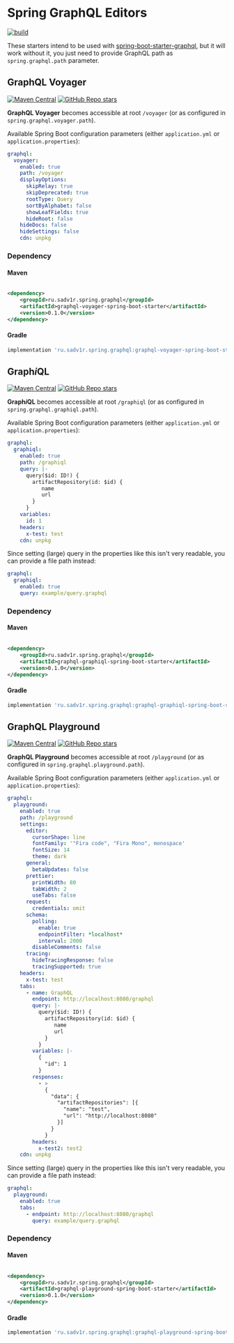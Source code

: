 # Spring GraphQL Editors

[![build](https://github.com/sadv1r/spring-graphql-editors/actions/workflows/build.yml/badge.svg?branch=master)](https://github.com/sadv1r/spring-graphql-editors/actions/workflows/build.yml)

These starters intend to be used
with [spring-boot-starter-graphql](https://docs.spring.io/spring-graphql/docs/current/reference/html/), but it will work
without it, you just need to provide GraphQL path as `spring.graphql.path` parameter.

## GraphQL Voyager

[![Maven Central](https://img.shields.io/maven-central/v/ru.sadv1r.spring.graphql/graphql-voyager-spring-boot-starter)](https://search.maven.org/artifact/ru.sadv1r.spring.graphql/graphql-voyager-spring-boot-starter/0.1.0/jar)
[![GitHub Repo stars](https://img.shields.io/github/stars/IvanGoncharov/graphql-voyager?style=social)](https://github.com/IvanGoncharov/graphql-voyager)

**GraphQL Voyager** becomes accessible at root `/voyager` (or as configured in `spring.graphql.voyager.path`).

Available Spring Boot configuration parameters (either `application.yml`
or `application.properties`):

```yaml
graphql:
  voyager:
    enabled: true
    path: /voyager
    displayOptions:
      skipRelay: true
      skipDeprecated: true
      rootType: Query
      sortByAlphabet: false
      showLeafFields: true
      hideRoot: false
    hideDocs: false
    hideSettings: false
    cdn: unpkg
```

### Dependency

#### Maven

```xml

<dependency>
    <groupId>ru.sadv1r.spring.graphql</groupId>
    <artifactId>graphql-voyager-spring-boot-starter</artifactId>
    <version>0.1.0</version>
</dependency>
```

#### Gradle

```groovy
implementation 'ru.sadv1r.spring.graphql:graphql-voyager-spring-boot-starter:0.1.0'
```

## Graph*i*QL

[![Maven Central](https://img.shields.io/maven-central/v/ru.sadv1r.spring.graphql/graphql-graphiql-spring-boot-starter)](https://search.maven.org/artifact/ru.sadv1r.spring.graphql/graphql-graphiql-spring-boot-starter/0.1.0/jar)
[![GitHub Repo stars](https://img.shields.io/github/stars/graphql/graphiql?style=social)](https://github.com/graphql/graphiql)

**Graph*i*QL** becomes accessible at root `/graphiql` (or as configured in `spring.graphql.graphiql.path`).

Available Spring Boot configuration parameters (either `application.yml`
or `application.properties`):

```yaml
graphql:
  graphiql:
    enabled: true
    path: /graphiql
    query: |-
      query($id: ID!) {
        artifactRepository(id: $id) {
           name
           url
        }
      }
    variables:
      id: 1
    headers:
      x-test: test
    cdn: unpkg
```

Since setting (large) query in the properties like this isn't very readable, you can provide a file path instead:

```yaml
graphql:
  graphiql:
    enabled: true
    query: example/query.graphql
```

### Dependency

#### Maven

```xml

<dependency>
    <groupId>ru.sadv1r.spring.graphql</groupId>
    <artifactId>graphql-graphiql-spring-boot-starter</artifactId>
    <version>0.1.0</version>
</dependency>
```

#### Gradle

```groovy
implementation 'ru.sadv1r.spring.graphql:graphql-graphiql-spring-boot-starter:0.1.0'
```

## GraphQL Playground

[![Maven Central](https://img.shields.io/maven-central/v/ru.sadv1r.spring.graphql/graphql-playground-spring-boot-starter)](https://search.maven.org/artifact/ru.sadv1r.spring.graphql/graphql-playground-spring-boot-starter/0.1.0/jar)
[![GitHub Repo stars](https://img.shields.io/github/stars/prisma-labs/graphql-playground?style=social)](https://github.com/graphql/graphql-playground)

**GraphQL Playground** becomes accessible at root `/playground` (or as configured in `spring.graphql.playground.path`).

Available Spring Boot configuration parameters (either `application.yml`
or `application.properties`):

```yaml
graphql:
  playground:
    enabled: true
    path: /playground
    settings:
      editor:
        cursorShape: line
        fontFamily: '"Fira code", "Fira Mono", monospace'
        fontSize: 14
        theme: dark
      general:
        betaUpdates: false
      prettier:
        printWidth: 80
        tabWidth: 2
        useTabs: false
      request:
        credentials: omit
      schema:
        polling:
          enable: true
          endpointFilter: *localhost*
          interval: 2000
        disableComments: false
      tracing:
        hideTracingResponse: false
        tracingSupported: true
    headers:
      x-test: test
    tabs:
      - name: GraphQL
        endpoint: http://localhost:8080/graphql
        query: |-
          query($id: ID!) {
            artifactRepository(id: $id) {
               name
               url
            }
          }
        variables: |-
          {
            "id": 1
          }
        responses:
          - >
            {
              "data": {
                "artifactRepositories": [{
                  "name": "test",
                  "url": "http://localhost:8080"
                }]
              }
            }
        headers:
          x-test2: test2
    cdn: unpkg
```

Since setting (large) query in the properties like this isn't very readable, you can provide a file path instead:

```yaml
graphql:
  playground:
    enabled: true
    tabs:
      - endpoint: http://localhost:8080/graphql
        query: example/query.graphql
```

### Dependency

#### Maven

```xml

<dependency>
    <groupId>ru.sadv1r.spring.graphql</groupId>
    <artifactId>graphql-playground-spring-boot-starter</artifactId>
    <version>0.1.0</version>
</dependency>
```

#### Gradle

```groovy
implementation 'ru.sadv1r.spring.graphql:graphql-playground-spring-boot-starter:0.1.0'
```